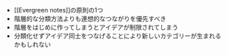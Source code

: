 - [[Evergreen notes]]の原則の1つ
- 階層的な分類方法よりも連想的なつながりを優先すべき
- 階層をはじめに作ってしまうとアイデアが制限されてしまう
- 分類化せずアイデア同士をつなげることにより新しいカテゴリーが生まれるかもしれない
